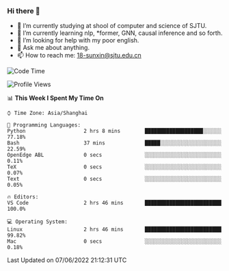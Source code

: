 ### Hi there 👋

<!--
**sunxin000/sunxin000** is a ✨ _special_ ✨ repository because its `README.md` (this file) appears on your GitHub profile.

Here are some ideas to get you started:

- 🔭 I’m currently working on ...
- 🌱 I’m currently learning ...
- 👯 I’m looking to collaborate on ...
- 🤔 I’m looking for help with ...
- 💬 Ask me about ...
- 📫 How to reach me: ...
- 😄 Pronouns: ...
- ⚡ Fun fact: ...
-->
- 🏫 I’m currently studying at shool of computer and science of SJTU.
- 🌱 I’m currently learning nlp, \*former, GNN, causal inference and so forth.
- 🤔 I’m looking for help with my poor english.
- 💬 Ask me about anything.
- 📫 How to reach me: 18-sunxin@sjtu.edu.cn
<!--START_SECTION:waka-->
![Code Time](http://img.shields.io/badge/Code%20Time-197%20hrs%2018%20mins-blue)

![Profile Views](http://img.shields.io/badge/Profile%20Views-2-blue)

📊 **This Week I Spent My Time On** 

```text
⌚︎ Time Zone: Asia/Shanghai

💬 Programming Languages: 
Python                   2 hrs 8 mins        ███████████████████░░░░░░   77.18% 
Bash                     37 mins             █████░░░░░░░░░░░░░░░░░░░░   22.59% 
OpenEdge ABL             0 secs              ░░░░░░░░░░░░░░░░░░░░░░░░░   0.11% 
TeX                      0 secs              ░░░░░░░░░░░░░░░░░░░░░░░░░   0.07% 
Text                     0 secs              ░░░░░░░░░░░░░░░░░░░░░░░░░   0.05%

🔥 Editors: 
VS Code                  2 hrs 46 mins       █████████████████████████   100.0%

💻 Operating System: 
Linux                    2 hrs 46 mins       █████████████████████████   99.82% 
Mac                      0 secs              ░░░░░░░░░░░░░░░░░░░░░░░░░   0.18%

```


 Last Updated on 07/06/2022 21:12:31 UTC
<!--END_SECTION:waka-->

